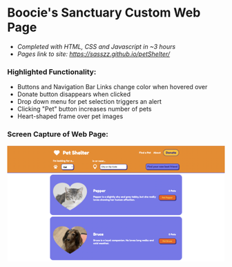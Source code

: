 #  Boocie's Sanctuary Custom Web Page
- *Completed with HTML, CSS and Javascript in ~3 hours*
- *Pages link to site: https://sasszz.github.io/petShelter/*

### Highlighted Functionality:
- Buttons and Navigation Bar Links change color when hovered over
- Donate button disappears when clicked
- Drop down menu for pet selection triggers an alert
- Clicking "Pet" button increases number of pets
- Heart-shaped frame over pet images

### Screen Capture of Web Page:
<p align="center">
  <img src="./petShelter.png" />
</p>
